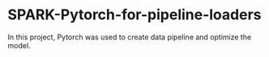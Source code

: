 # SPARK-Pytorch-for-pipeline-loaders
In this project, Pytorch was used to create data pipeline and optimize the model.
